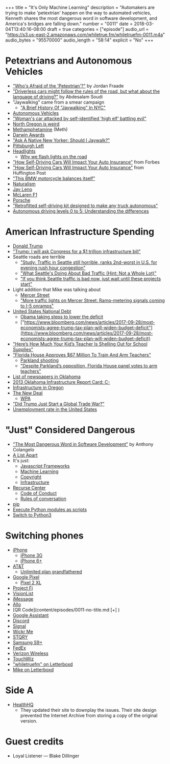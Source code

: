 +++
title = "It's Only Machine Learning"
description = "Automakers are trying to make 'petextrian' happen on the way to automated vehicles, Kenneth shares the most dangerous word in software development, and America's bridges are falling down."
number = "0011"
date = 2018-03-04T13:40:16-08:00
draft = true
categories = ["episode"]
audio_url = "https://s3.us-east-2.amazonaws.com/whiletrue.fm/whiletruefm-0011.m4a"
audio_bytes = "95570000"
audio_length = "58:14"
explicit = "No"
+++

# Petextrians and Autonomous Vehicles
- ["Who's Afraid of the 'Petextrian'?"](https://thebaffler.com/latest/whos-afraid-petextrian-fraade) by Jordan Fraade
- ["Driverless cars might follow the rules of the road, but what about the language of driving?"](https://theconversation.com/driverless-cars-might-follow-the-rules-of-the-road-but-what-about-the-language-of-driving-88824) by Abdesalam Soudi
- "Jaywalking" came from a smear campaign
    - ["A Brief History Of "Jaywalking" In NYC"](http://gothamist.com/2015/08/04/jaywalking_history_nyc.php)
- [Autonomous Vehicles](https://en.wikipedia.org/wiki/Vehicular_automation)
- ["Woman's car attacked by self-identified 'high elf' battling evil"](http://katu.com/news/local/womans-car-attacked-by-self-identified-high-elf-battling-evil-11-19-2015)
- [North Oregon is weird](https://en.wikipedia.org/wiki/Keep_Portland_Weird)
- [Methamphetamine](https://en.wikipedia.org/wiki/Methamphetamine) (Meth)
- [Darwin Awards](http://www.darwinawards.com)
- ["Ask A Native New Yorker: Should I Jaywalk?"](http://gothamist.com/2015/08/07/jaywalk_do_or_dont.php)
- [Pittsburgh Left](https://en.wikipedia.org/wiki/Pittsburgh_left)
- [Headlights](https://en.wikipedia.org/wiki/Headlamp)
    - [Why we flash lights on the road](https://en.wikipedia.org/wiki/Headlight_flashing)
- ["How Self-Driving Cars Will Impact Your Auto Insurance"](https://www.forbes.com/sites/robertharrow/2016/03/01/how-self-driving-cars-will-impact-your-auto-insurance/#485e2bdf5592) from Forbes
- ["How Self-Driving Cars Will Impact Your Auto Insurance"](https://www.huffingtonpost.com/allan-smith/how-selfdriving-cars-will_b_10890256.html) from Huffington Post
- ["This BMW motorcycle balances itself"](https://www.usatoday.com/story/money/2016/10/11/bmws-future-vision-includes-self-balancing-motorcycle/91908774/)
- [Naturalism](https://en.wikipedia.org/wiki/Naturalism_(philosophy))
- [Jay Leno](https://en.wikipedia.org/wiki/Jay_Leno)
- [McLaren F1](https://en.wikipedia.org/wiki/McLaren_F1)
- [Porsche](https://en.wikipedia.org/wiki/Porsche)
- ["Retrofitted self-driving kit designed to make any truck autonomous"](https://newatlas.com/otto-self-driving-truck-retrofit-kit/43398/)
- [Autonomous driving levels 0 to 5: Understanding the differences](https://www.techrepublic.com/article/autonomous-driving-levels-0-to-5-understanding-the-differences/)

# American Infrastructure Spending
- [Donald Trump](https://en.wikipedia.org/wiki/Donald_Trump)
- ["Trump: I will ask Congress for a $1 trillion infrastructure bill"](https://www.cnn.com/2017/02/28/politics/trump-infrastructure-trillion-congress/index.html)
- Seattle roads are terrible
    - ["Study: Traffic in Seattle still horrible, ranks 2nd-worst in U.S. for evening rush hour congestion"](https://www.geekwire.com/2016/study-traffic-seattle-still-horrible-ranks-2nd-worst-u-s-evening-rush-hour-congestion/)
    - ["What Seattle's Doing About Bad Traffic (Hint: Not a Whole Lot)"](http://www.seattlemag.com/article/what-seattles-doing-about-bad-traffic-hint-not-whole-lot)
    - ["If you think Seattle traffic is bad now, just wait until these projects start"](https://projects.seattletimes.com/2018/one-center-city/)
- Light addition that Mike was talking about
    - [Mercer Street](https://en.wikipedia.org/wiki/Mercer_Street)
    - ["More traffic lights on Mercer Street: Ramp-metering signals coming to I-5 onramps"](https://www.seattletimes.com/seattle-news/transportation/more-traffic-lights-on-mercer-street-ramp-metering-signals-coming-to-i-5-onramps/)
- [United States National Debt](https://en.wikipedia.org/wiki/National_debt_of_the_United_States)
    - [Obama taking steps to lower the deficit](http://www.politifact.com/truth-o-meter/statements/2015/jan/20/barack-obama/barack-obama-claims-deficit-has-decreased-two-thir/)
    - ["https://www.bloomberg.com/news/articles/2017-09-28/most-economists-agree-trump-tax-plan-will-widen-budget-deficit"](https://www.bloomberg.com/news/articles/2017-09-28/most-economists-agree-trump-tax-plan-will-widen-budget-deficit)
- ["Here’s How Much Your Kid’s Teacher Is Shelling Out for School Supplies"](http://time.com/money/4392319/teachers-buying-school-supplies/)
- ["Florida House Approves $67 Million To Train And Arm Teachers"](https://thebradlo.com/2018/02/28/florida-house-approves-67-million-to-train-and-arm-teachers/)
    - [Parkland shooting](https://en.wikipedia.org/wiki/Stoneman_Douglas_High_School_shooting)
    - ["Despite Parkland’s opposition, Florida House panel votes to arm teachers"](http://www.tampabay.com/florida-politics/buzz/2018/02/27/florida-house-panel-rejects-ban-on-assault-weapons/)
- [List of newspapers in
  Oklahoma](https://en.wikipedia.org/wiki/List_of_newspapers_in_Oklahoma)
- [2013 Oklahoma Infrastructure Report Card: C-](https://www.infrastructurereportcard.org/state-item/oklahoma/)
- [Infrastructure in Oregon](https://www.infrastructurereportcard.org/state-item/oregon/)
- [The New Deal](https://en.wikipedia.org/wiki/New_Deal)
    - [WPA](https://en.wikipedia.org/wiki/Works_Progress_Administration)
- ["Did Trump Just Start a Global Trade
  War?"](https://www.bloomberg.com/news/articles/2018-03-08/did-donald-trump-just-start-a-global-trade-war-quicktake)
- [Unemployment rate in the United States](https://data.bls.gov/timeseries/LNS14000000)

# "Just" Considered Dangerous
- ["The Most Dangerous Word in Software Development"](http://alistapart.com/blog/post/the-most-dangerous-word-in-software-development) by Anthony Colangelo
- [A List Apart](http://alistapart.com)
- It's just:
    - [Javascript Frameworks](https://en.wikipedia.org/wiki/Single-page_application#JavaScript_frameworks)
    - [Machine Learning](https://en.wikipedia.org/wiki/Machine_learning)
    - [Copyright](https://en.wikipedia.org/wiki/Copyright)
    - [Infrastructure](https://en.wikipedia.org/wiki/Infrastructure)
- [Recurse Center](https://www.recurse.com)
    - [Code of Conduct](https://www.recurse.com/code-of-conduct)
    - [Rules of conversation](https://www.recurse.com/blog/94-why-am-i-saying-this)
- [pip](https://pip.pypa.io/en/stable/)
- [Execute Python modules as scripts](https://www.python.org/dev/peps/pep-0338/)
- [Switch to Python3](https://pythonclock.org)

# Switching phones
- [iPhone](https://www.apple.com/iphone/)
    - [iPhone 3G](https://en.wikipedia.org/wiki/IPhone_3G)
    - [iPhone 6+](https://en.wikipedia.org/wiki/IPhone_6)
- [AT&T](https://www.att.com)
    - [Unlimited plan grandfathered](https://www.cnet.com/news/unlimited-data-plans-grandfathered-or-not/)
- [Google Pixel](https://en.wikipedia.org/wiki/Google_Pixel)
    - [Pixel 2 XL](https://en.wikipedia.org/wiki/Pixel_2)
- [Project Fi](https://fi.google.com/about/)
- [VisionList](http://www.visionscience.com)
- [iMessage](https://support.apple.com/explore/messages)
- [Allo](https://allo.google.com)
- [QR Code](content/episodes/0011-no-title.md [+]                    )
- [Google Assistant](https://assistant.google.com)
- [Discord](https://discordapp.com)
- [Signal](https://www.signal.org)
- [Wickr Me](https://www.wickr.com/personal)
- [STQRY](https://www.stqry.com)
- [Samsung S9+](https://en.wikipedia.org/wiki/Samsung_Galaxy_S9)
- [FedEx](http://fedex.com/)
- [Verizon Wireless](https://www.verizonwireless.com/)
- [TouchWiz](https://en.wikipedia.org/wiki/TouchWiz)
- ["whiletruefm" on Letterboxd](https://letterboxd.com/search/whiletruefm/)
- [Mike on Letterboxd](https://letterboxd.com/lethargilistic)

# Side A
- [HealthHQ](https://www.healthiq.com/careers)
    - They updated their site to downplay the issues. Their site design
      prevented the Internet Archive from storing a copy of the original
      version.

# Guest credits
- Loyal Listener &mdash; Blake Dillinger
